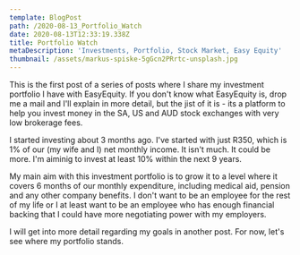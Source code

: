 ```yaml
---
template: BlogPost
path: /2020-08-13_Portfolio_Watch
date: 2020-08-13T12:33:19.338Z
title: Portfolio Watch
metaDescription: 'Investments, Portfolio, Stock Market, Easy Equity'
thumbnail: /assets/markus-spiske-5gGcn2PRrtc-unsplash.jpg
---
```

This is the first post of a series of posts where I share my investment portfolio I have with EasyEquity. If you don't know what EasyEquity is, drop me a mail and I'll explain in more detail, but the jist of it is - its a platform to help you invest money in the SA, US and AUD stock exchanges with very low brokerage fees. 

I started investing about 3 months ago. I've started with just R350, which is 1% of our (my wife and I) net monthly income. It isn't much. It could be more. I'm aiminig to invest at least 10% within the next 9 years. 

My main aim with this investment portfolio is to grow it to a level where it covers 6 months of our monthly expenditure, including medical aid, pension and any other company benefits. I don't want to be an employee for the rest of my life or I at least want to be an employee who has enough financial backing that I could have more negotiating power with my employers. 

I will get into more detail regarding my goals in another post. For now, let's see where my portfolio stands.
